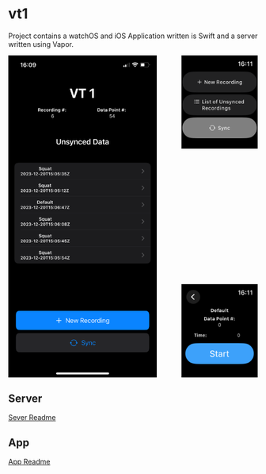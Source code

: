 # vt1

Project contains a watchOS and iOS Application written is Swift and a server written using Vapor.

<div style="display:flex;">
    <img src="./img/ios-main-lots.PNG" width="300"/>
    <div style="display:flex; flex-direction: column; margin-left: 50px; justify-content: space-between;">
        <img src="./img/watchos-main.PNG" width="250" />
        <img src="./img/watchos-recording-start.PNG" width="250" /> 
    </div>
</div>

## Server

[Sever Readme](./server/Readme.md)

## App

[App Readme](./app/Readme.md)
